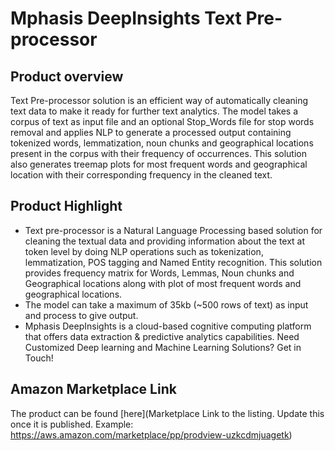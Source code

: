 # Mphasis DeepInsights Text Pre-processor

## Product overview

Text Pre-processor solution is an efficient way of automatically cleaning text data to make it ready for further text analytics. The model takes a corpus of text as input file and an optional Stop_Words file for stop words removal and applies NLP to generate a processed output containing tokenized words, lemmatization, noun chunks and geographical locations present in the corpus with their frequency of occurrences. This solution also generates treemap plots for most frequent words and geographical location with their corresponding frequency in the cleaned text.

## Product Highlight 

* Text pre-processor is a Natural Language Processing based solution for cleaning the textual data and providing information about the text at token level by doing NLP operations such as tokenization, lemmatization, POS tagging and Named Entity recognition. This solution provides frequency matrix for Words, Lemmas, Noun chunks and Geographical locations along with plot of most frequent words and geographical locations.
* The model can take a maximum of 35kb (~500 rows of text) as input and process to give output.
* Mphasis DeepInsights is a cloud-based cognitive computing platform that offers data extraction & predictive analytics capabilities. Need Customized Deep learning and Machine Learning Solutions? Get in Touch!

## Amazon Marketplace Link
The product can be found [here](Marketplace Link to the listing. Update this once it is published. Example: https://aws.amazon.com/marketplace/pp/prodview-uzkcdmjuagetk)
